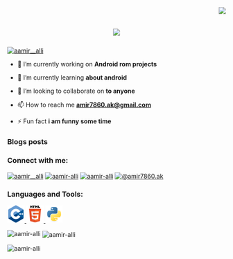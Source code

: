 <img align="right" src="https://visitor-badge.laobi.icu/badge?page_id=mohdamirr.mohdamirr">

<h1 align="center">
  <a href="https://git.io/typing-svg">
    <img src="https://readme-typing-svg.herokuapp.com/?lines=Hello,+There!+👋;I+am+Aamir+Ali...;Nice+to+meet+you!&center=true&size=30">
  </a>
</h1>
<!--<h3 align="center">A passionate for android</h3> -->

<p align="left"> <a href="https://twitter.com/aamir__alli" target="blank"><img src="https://img.shields.io/twitter/follow/aamir__alli?logo=twitter&style=for-the-badge" alt="aamir__alli" /></a> </p>

- 🔭 I’m currently working on **Android rom projects**

- 🌱 I’m currently learning **about android**

- 👯 I’m looking to collaborate on **to anyone**

- 📫 How to reach me **amir7860.ak@gmail.com**

- ⚡ Fun fact **i am funny some time**

### Blogs posts
<!-- BLOG-POST-LIST:START -->
<!-- BLOG-POST-LIST:END -->

<h3 align="left">Connect with me:</h3>
<p align="left">
<a href="https://twitter.com/aamir__alli" target="blank"><img align="center" src="https://raw.githubusercontent.com/rahuldkjain/github-profile-readme-generator/master/src/images/icons/Social/twitter.svg" alt="aamir__alli" height="30" width="40" /></a>
<a href="https://fb.com/aamir-alli" target="blank"><img align="center" src="https://raw.githubusercontent.com/rahuldkjain/github-profile-readme-generator/master/src/images/icons/Social/facebook.svg" alt="aamir-alli" height="30" width="40" /></a>
<a href="https://instagram.com/aamir-alli" target="blank"><img align="center" src="https://raw.githubusercontent.com/rahuldkjain/github-profile-readme-generator/master/src/images/icons/Social/instagram.svg" alt="aamir-alli" height="30" width="40" /></a>
<a href="https://medium.com/@amir7860.ak" target="blank"><img align="center" src="https://raw.githubusercontent.com/rahuldkjain/github-profile-readme-generator/master/src/images/icons/Social/medium.svg" alt="@amir7860.ak" height="30" width="40" /></a>
</p>

<h3 align="left">Languages and Tools:</h3>
<p align="left"> <a href="https://www.w3schools.com/cpp/" target="_blank" rel="noreferrer"> <img src="https://raw.githubusercontent.com/devicons/devicon/master/icons/cplusplus/cplusplus-original.svg" alt="cplusplus" width="40" height="40"/> </a> <a href="https://www.w3.org/html/" target="_blank" rel="noreferrer"> <img src="https://raw.githubusercontent.com/devicons/devicon/master/icons/html5/html5-original-wordmark.svg" alt="html5" width="40" height="40"/> </a> <a href="https://www.python.org" target="_blank" rel="noreferrer"> <img src="https://raw.githubusercontent.com/devicons/devicon/master/icons/python/python-original.svg" alt="python" width="40" height="40"/> </a> </p>

<p><img align="left" src="https://github-readme-stats.vercel.app/api/top-langs?username=aamir-alli&show_icons=true&locale=en&layout=compact" alt="aamir-alli" /></p>

<p>&nbsp;<img align="center" src="https://github-readme-stats.vercel.app/api?username=aamir-alli&show_icons=true&locale=en" alt="aamir-alli" /></p>

<p><img align="center" src="https://github-readme-streak-stats.herokuapp.com/?user=aamir-alli&" alt="aamir-alli" /></p>
